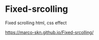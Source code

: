 # Fixed-srcolling
Fixed scrolling html, css effect





https://marco-skn.github.io/Fixed-srcolling/
